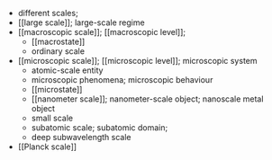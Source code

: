 - different scales; 
- [[large scale]]; large-scale regime
- [[macroscopic scale]]; [[macroscopic level]];
    - [[macrostate]]
    - ordinary scale
- [[microscopic scale]]; [[microscopic level]]; microscopic system
    - atomic-scale entity
    - microscopic phenomena; microscopic behaviour
    - [[microstate]]
    - [[nanometer scale]]; nanometer-scale object; nanoscale metal object
    - small scale
    - subatomic scale; subatomic domain;
    - deep subwavelength scale
- [[Planck scale]]
